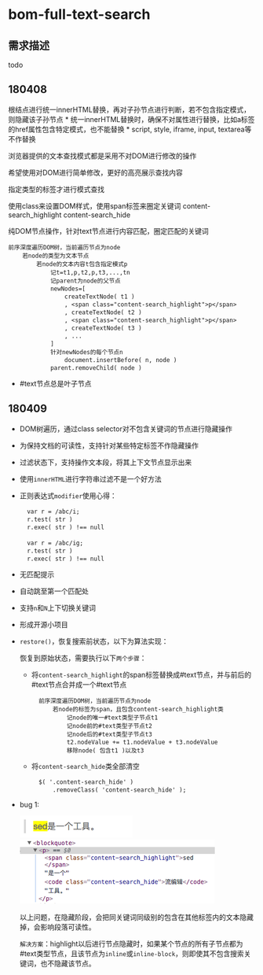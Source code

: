 # bom-full-text-search

## 需求描述

todo

## 180408

根结点进行统一innerHTML替换，再对子孙节点进行判断，若不包含指定模式，则隐藏该子孙节点
    * 统一innerHTML替换时，确保不对属性进行替换，比如a标签的href属性包含特定模式，也不能替换
    * script, style, iframe, input, textarea等不作替换

浏览器提供的文本查找模式都是采用不对DOM进行修改的操作

希望使用对DOM进行简单修改，更好的高亮展示查找内容

指定类型的标签才进行模式查找

使用class来设置DOM样式，使用span标签来圈定关键词
    content-search_highlight
    content-search_hide


纯DOM节点操作，针对text节点进行内容匹配，圈定匹配的关键词

    前序深度遍历DOM树，当前遍历节点为node
        若node的类型为文本节点
            若node的文本内容t包含指定模式p
                记t=t1,p,t2,p,t3,...,tn
                记parent为node的父节点
                newNodes=[
                    createTextNode( t1 )
                    , <span class="content-search_highlight">p</span>
                    , createTextNode( t2 )
                    , <span class="content-search_highlight">p</span>
                    , createTextNode( t3 )
                    , ...
                ]
                针对newNodes的每个节点n
                    document.insertBefore( n, node ) 
                parent.removeChild( node )

* #text节点总是叶子节点


## 180409

* DOM树遍历，通过class selector对不包含关键词的节点进行隐藏操作
* 为保持文档的可读性，支持针对某些特定标签不作隐藏操作
* 过滤状态下，支持操作文本段，将其上下文节点显示出来
* 使用`innerHTML`进行字符串过滤不是一个好方法
* 正则表达式`modifier`使用心得：

        var r = /abc/i;
        r.test( str )
        r.exec( str ) !== null

        var r = /abc/ig;
        r.test( str )
        r.exec( str ) !== null

* 无匹配提示
* 自动跳至第一个匹配处
* 支持`n`和`N`上下切换关键词
* 形成开源小项目

* `restore()`，恢复搜索前状态，以下为算法实现：

    恢复到原始状态，需要执行以下`两个步骤`：

    * 将`content-search_highlight`的span标签替换成#text节点，并与前后的#text节点合并成一个#text节点
            
            前序深度遍历DOM树，当前遍历节点为node
                若node的标签为span，且包含content-search_highlight类
                    记node的唯一#text类型子节点t1
                    记node前的#text类型子节点t2
                    记node后的#text类型子节点t3
                    t2.nodeValue += t1.nodeValue + t3.nodeValue
                    移除node( 包含t1 )以及t3
        
    * 将`content-search_hide`类全部清空

            $( '.content-search_hide' )
                .removeClass( 'content-search_hide' );


* bug 1:

    <img src="./img/full-text-search-bug-1-1.png">

    <img src="./img/full-text-search-bug-1-2.png">

    以上问题，在隐藏阶段，会把同关键词同级别的包含在其他标签内的文本隐藏掉，会影响段落可读性。

    `解决方案`：highlight以后进行节点隐藏时，如果某个节点的所有子节点都为#text类型节点，且该节点为`inline`或`inline-block`，则即使其不包含搜索关键词，也不隐藏该节点。





